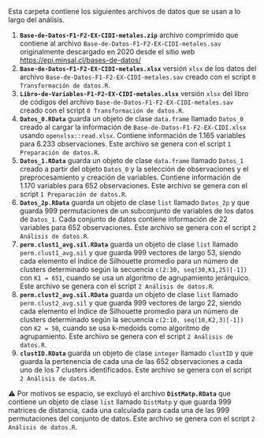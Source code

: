 Esta carpeta contiene los siguientes archivos de datos que se usan a lo largo del análisis.
1. **`Base-de-Datos-F1-F2-EX-CIDI-metales.zip`** archivo comprimido que contiene al archivo `Base-de-Datos-F1-F2-EX-CIDI-metales.sav` originalmente descargado en 2020 desde el sitio web https://epi.minsal.cl/bases-de-datos/
2. **`Base-de-Datos-F1-F2-EX-CIDI-metales.xlsx`** versión `xlsx` de los datos del archivo `Base-de-Datos-F1-F2-EX-CIDI-metales.sav` creado con el script `0 Transformación de datos.R`.
3. **`Libro-de-Variables-F1-F2-EX-CIDI-metales.xlsx`** versión `xlsx` del libro de códigos del archivo `Base-de-Datos-F1-F2-EX-CIDI-metales.sav` creado con el script `0 Transformación de datos.R`.
4. **`Datos_0.RData`** guarda un objeto de clase `data.frame` llamado `Datos_0` creado al cargar la información de `Base-de-Datos-F1-F2-EX-CIDI.xlsx` usando `openxlsx::read.xlsx`. Contiene información de 1.165 variables para 6.233 observaciones. Este archivo se genera con el script `1 Preparación de datos.R`.
5. **`Datos_1.RData`** guarda un objeto de clase `data.frame` llamado `Datos_1` creado a partir del objeto `Datos_0` y la selección de observaciones y el preprocesamiento y creación de variables. Contiene información de 1.170 variables para 652 observaciones. Este archivo se genera con el script `1 Preparación de datos.R`.
6. **`Datos_2p.RData`** guarda un objeto de clase `list` llamado `Datos_2p` y que guarda 999 permutaciones de un subconjunto de variables de los datos de `Datos_1`. Cada conjunto de datos contiene información de 22 variables para 652 observaciones. Este archivo se genera con el script `2 Análisis de datos.R`.
7. **`perm.clust1_avg.sil.RData`** guarda un objeto de clase `list` llamado `perm.clust1_avg.sil` y que guarda 999 vectores de largo 53, siendo cada elemento el índice de Silhouette promedio para un número de clusters determinado según la secuencia `c(2:30, seq(30,K1,25)[-1])` con `K1 = 651`, cuando se usa un algoritmo de agrupamiento jerárquico. Este archivo se genera con el script `2 Análisis de datos.R`.
8. **`perm.clust2_avg.sil.RData`** guarda un objeto de clase `list` llamado `perm.clust2_avg.sil` y que guarda 999 vectores de largo 22, siendo cada elemento el índice de Silhouette promedio para un número de clusters determinado según la secuencia `c(2:10, seq(10,K2,3)[-1])` con `K2 = 50`, cuando se usa k-medoids como algoritmo de agrupamiento. Este archivo se genera con el script `2 Análisis de datos.R`.
9. **`clustID.RData`** guarda un objeto de clase `integer` llamado `clustID` y que guarda la pertenencia de cada una de las 652 observaciones a cada uno de los 7 clusters identificados. Este archivo se genera con el script `2 Análisis de datos.R`.

⚠ Por motivos se espacio, se excluyó el archivo **`DistMatp.RData`** que contiene un objeto de clase `list` llamado `DistMatp` y que guarda 999 matrices de distancia, cada una calculada para cada una de las 999 permutaciones del conjunto de datos. Este archivo se genera con el script `2 Análisis de datos.R`.
